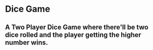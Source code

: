 # Dice Game

## A Two Player Dice Game where there'll be two dice rolled and the player getting the higher number wins.